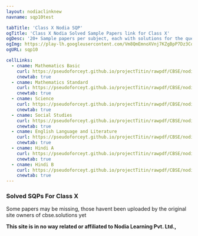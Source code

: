 ```yaml
---
layout: nodiaclinknew
navname: sqp10test

tabTitle: 'Class X Nodia SQP'
ogTitle: 'Class X Nodia Solved Sample Papers link for Class X'
ogDesc: '20+ Sample papers per subject, each with solutions for the questions attached at the end'
ogImg: https://play-lh.googleusercontent.com/Vm8QmEmnoXVnj7KZgBpP7Dz3Cqv_9jKaHplFdP4x6QdhQqmq-uj_CeFIgYyLr42R2f8
ogURL: sqp10

cellLinks:
  - cname: Mathematics Basic
    curl: https://pseudoforceyt.github.io/projectTitin/rawpdf/CBSE/nodia/SQP%2030%20Sets%20Maths%20Basics.pdf
    cnewtab: true
  - cname: Mathematics Standard
    curl: https://pseudoforceyt.github.io/projectTitin/rawpdf/CBSE/nodia/SQP%2030%20Sets%20Maths%20STD.pdf
    cnewtab: true
  - cname: Science
    curl: https://pseudoforceyt.github.io/projectTitin/rawpdf/CBSE/nodia/SQP%2030%20Sets%20Science.pdf
    cnewtab: true
  - cname: Social Studies
    curl: https://pseudoforceyt.github.io/projectTitin/rawpdf/CBSE/nodia/SQP%2030%20Sets%20Social%20Science.pdf
    cnewtab: true
  - cname: English Language and Literature
    curl: https://pseudoforceyt.github.io/projectTitin/rawpdf/CBSE/nodia/SQP%2030%20Sets%20English%20LL.pdf
    cnewtab: true
  - cname: Hindi A
    curl: https://pseudoforceyt.github.io/projectTitin/rawpdf/CBSE/nodia/SQP%2030%20Sets%20Hindi%20A.pdf
    cnewtab: true
  - cname: Hindi B
    curl: https://pseudoforceyt.github.io/projectTitin/rawpdf/CBSE/nodia/SQP%2030%20Sets%20Hindi%20B.pdf
    cnewtab: true
---
```


### Solved SQPs For Class X
Some papers may be missing, those havent been uploaded by the original site owners of cbse.solutions yet

**This site is in no way related or affiliated to Nodia Learning Pvt. Ltd.,**
